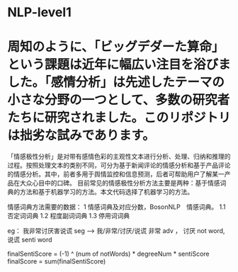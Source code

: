 # NLP-level1
# 周知のように、「ビッグデダーた算命」という課題は近年に幅広い注目を浴びました。「感情分析」は先述したテーマの小さな分野の一つとして、多数の研究者たちに研究されました。このリポジトリは拙劣な試みであります。

「情感极性分析」是对带有感情色彩的主观性文本进行分析、处理、归纳和推理的过程。按照处理文本的类别不同，可分为基于新闻评论的情感分析和基于产品评论的情感分析。其中，前者多用于舆情监控和信息预测，后者可帮助用户了解某一产品在大众心目中的口碑。
目前常见的情感极性分析方法主要是两种：基于情感词典的方法和基于机器学习的方法。本文代码选择了机器学习的方法。

情感词典方法需要的数据：
1 情感词典及对应分数，BosonNLP　情感词典。
1.1 否定词词典
1.2 程度副词词典
1.3 停用词词典

eg： 我非常讨厌害说谎
seg --> 我/非常/讨厌/说谎
非常 adv ， 讨厌 not word,  说谎 senti word

finalSentiScore = (-1) ^ (num of notWords) * degreeNum * sentiScore
finalScore = sum(finalSentiScore)

